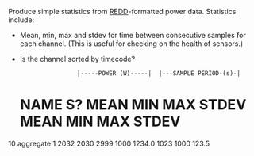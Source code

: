 Produce simple statistics from [REDD](http://redd.csail.mit.edu)-formatted
power data.  Statistics include:

* Mean, min, max and stdev for time between consecutive samples for each channel.
  (This is useful for checking on the health of sensors.)
  
* Is the channel sorted by timecode?

                      |-----POWER (W)-----|  |---SAMPLE PERIOD-(s)-|
  #  NAME         S?  MEAN  MIN  MAX  STDEV    MEAN  MIN  MAX  STDEV
 10  aggregate    1   2032 2030 2999   1000  1234.0 1023 1000  123.5